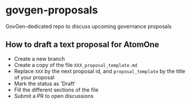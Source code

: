 # govgen-proposals
GovGen-dedicated repo to discuss upcoming governance proposals

## How to draft a text proposal for AtomOne
- Create a new branch
- Create a copy of the file `XXX_proposal_template.md`
- Replace `XXX` by the next proposal id, and `proposal_template` by the title
  of your proposal
- Mark the status as 'Draft'
- Fill the different sections of the file
- Submit a PR to open discussions
